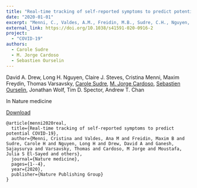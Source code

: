 ```yaml
---
title: "Real-time tracking of self-reported symptoms to predict potential COVID-19"
date: "2020-01-01"
excerpt: "Menni, C., Valdes, A.M., Freidin, M.B., Sudre, C.H., Nguyen, L.H., Drew, D.A., Ganesh, S., Varsavsky, T., Cardoso, M.J., Moustafa, J.S.E.S. and Visconti, A., 2020. Nature medicine, pp.1-4."
external_link: https://doi.org/10.1038/s41591-020-0916-2
project:
  - "COVID-19"
authors:
  - Carole Sudre
  - M. Jorge Cardoso
  - Sebastien Ourselin
---
```


David A. Drew, Long H. Nguyen, Claire J. Steves, Cristina Menni, Maxim Freydin, Thomas Varsavsky, [Carole Sudre](/people/carole_sudre), [M. Jorge Cardoso](/people/jorge_cardoso), [Sebastien Ourselin](/people/seb_ourselin), Jonathan Wolf, Tim D. Spector, Andrew T. Chan



In Nature medicine

<a href="{{page.external_link}}" target="_blank"> Download </a>

```
@article{menni2020real,
  title={Real-time tracking of self-reported symptoms to predict potential COVID-19},
  author={Menni, Cristina and Valdes, Ana M and Freidin, Maxim B and Sudre, Carole H and Nguyen, Long H and Drew, David A and Ganesh, Sajaysurya and Varsavsky, Thomas and Cardoso, M Jorge and Moustafa, Julia S El-Sayed and others},
  journal={Nature medicine},
  pages={1--4},
  year={2020},
  publisher={Nature Publishing Group}
}
```
